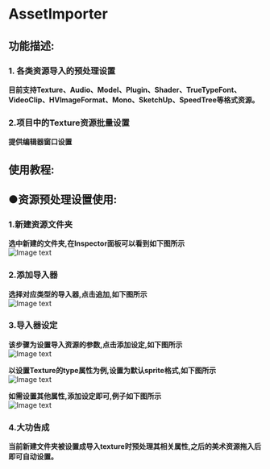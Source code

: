 # AssetImporter
## 功能描述:
### 1. 各类资源导入的预处理设置
**目前支持Texture、Audio、Model、Plugin、Shader、TrueTypeFont、VideoClip、HVImageFormat、Mono、SketchUp、SpeedTree等格式资源。**
### 2.项目中的Texture资源批量设置
**提供编辑器窗口设置**  
## 使用教程:
## ●资源预处理设置使用:
### 1.新建资源文件夹
**选中新建的文件夹,在Inspector面板可以看到如下图所示**  
![Image text](https://github.com/Tianyuyuyuyuyuyu/AssetImporter/blob/main/Assets/Scripts/Editor/Image_readme/sample01.png)
### 2.添加导入器
**选择对应类型的导入器,点击追加,如下图所示**  
![Image text](https://github.com/Tianyuyuyuyuyuyu/AssetImporter/blob/main/Assets/Scripts/Editor/Image_readme/sample01.png)
### 3.导入器设定
**该步骤为设置导入资源的参数,点击添加设定,如下图所示**  
![Image text](https://github.com/Tianyuyuyuyuyuyu/AssetImporter/blob/main/Assets/Scripts/Editor/Image_readme/sample01.png)    

**以设置Texture的type属性为例,设置为默认sprite格式,如下图所示**  
![Image text](https://github.com/Tianyuyuyuyuyuyu/AssetImporter/blob/main/Assets/Scripts/Editor/Image_readme/sample01.png)    

**如需设置其他属性,添加设定即可,例子如下图所示**  
![Image text](https://github.com/Tianyuyuyuyuyuyu/AssetImporter/blob/main/Assets/Scripts/Editor/Image_readme/sample01.png)

### 4.大功告成
**当前新建文件夹被设置成导入texture时预处理其相关属性,之后的美术资源拖入后即可自动设置。**  
